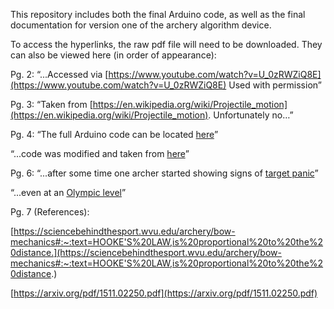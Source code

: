 This repository includes both the final Arduino code, as well as the final documentation for version one of the archery algorithm device.

To access the hyperlinks, the raw pdf file will need to be downloaded. They can also be viewed here (in order of appearance):


Pg. 2: 
“...Accessed via [https://www.youtube.com/watch?v=U_0zRWZiQ8E](https://www.youtube.com/watch?v=U_0zRWZiQ8E) Used with permission” 

Pg. 3:
“Taken from [https://en.wikipedia.org/wiki/Projectile_motion](https://en.wikipedia.org/wiki/Projectile_motion). Unfortunately no…”

Pg. 4:
“The full Arduino code can be located [here](https://github.com/ntader/ArcheryAlgorithm/blob/main/ArcheryProject.ino)”

“...code was modified and taken from [here](https://how2electronics.com/measure-tilt-angle-mpu6050-arduino/)”

Pg. 6:
“...after some time one archer started showing signs of [target panic](https://en.wikipedia.org/wiki/Target_panic)”

“...even at an [Olympic level](https://www.worldarchery.sport/news/163867/when-wheels-fall-target-panic-world-cup-final)”

Pg. 7 (References):

[https://sciencebehindthesport.wvu.edu/archery/bow-mechanics#:~:text=HOOKE'S%20LAW,is%20proportional%20to%20the%20distance.](https://sciencebehindthesport.wvu.edu/archery/bow-mechanics#:~:text=HOOKE'S%20LAW,is%20proportional%20to%20the%20distance.)

[https://arxiv.org/pdf/1511.02250.pdf](https://arxiv.org/pdf/1511.02250.pdf)
